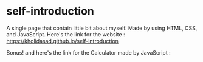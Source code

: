 # self-introduction

A single page that contain little bit about myself. Made by using HTML, CSS, and JavaScript. 
Here's the link for the website : 
https://kholidasad.github.io/self-introduction

Bonus! and here's the link for the Calculator made by JavaScript : 

